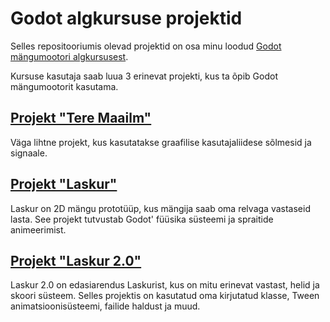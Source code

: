 # Godot algkursuse projektid

Selles repositooriumis olevad projektid on osa minu loodud [Godot mängumootori algkursusest](https://taavippp.github.io/godot/).

Kursuse kasutaja saab luua 3 erinevat projekti, kus ta õpib Godot mängumootorit kasutama.

## [Projekt "Tere Maailm"](./tere-maailm/)

Väga lihtne projekt, kus kasutatakse graafilise kasutajaliidese sõlmesid ja signaale.

## [Projekt "Laskur"](./laskur/)

Laskur on 2D mängu prototüüp, kus mängija saab oma relvaga vastaseid lasta. See projekt tutvustab Godot' füüsika süsteemi ja spraitide animeerimist.

## [Projekt "Laskur 2.0"](./laskur-2.0/)

Laskur 2.0 on edasiarendus Laskurist, kus on mitu erinevat vastast, helid ja skoori süsteem. Selles projektis on kasutatud oma kirjutatud klasse, Tween animatsioonisüsteemi, failide haldust ja muud.
